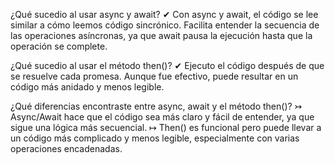 ¿Qué sucedio al usar async y await? 
✔ Con async y await, el código se lee similar a cómo leemos código sincrónico. Facilita entender la secuencia de las operaciones asíncronas, ya que await pausa la ejecución hasta que la operación se complete.

¿Qué sucedio al usar el método then()?
✔ Ejecuto el código después de que se resuelve cada promesa. Aunque fue efectivo, puede resultar en un código más anidado y menos legible.

¿Qué diferencias encontraste entre async, await y el método then()?
↣   Async/Await hace que el código sea más claro y fácil de entender, ya que sigue una lógica más secuencial.
↦   Then() es funcional pero puede llevar a un código más complicado y menos legible, especialmente con varias operaciones encadenadas.

